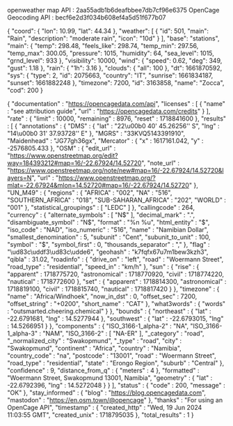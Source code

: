 openweather map API : 2aa55adb1b6deafbbee7db7cf96e6375
OpenCage Geocoding API : becf6e2d3f034b608ef4a5d51f677b07 

          
                          
{
  "coord": {
    "lon": 10.99,
    "lat": 44.34
  },
  "weather": [
    {
      "id": 501,
      "main": "Rain",
      "description": "moderate rain",
      "icon": "10d"
    }
  ],
  "base": "stations",
  "main": {
    "temp": 298.48,
    "feels_like": 298.74,
    "temp_min": 297.56,
    "temp_max": 300.05,
    "pressure": 1015,
    "humidity": 64,
    "sea_level": 1015,
    "grnd_level": 933
  },
  "visibility": 10000,
  "wind": {
    "speed": 0.62,
    "deg": 349,
    "gust": 1.18
  },
  "rain": {
    "1h": 3.16
  },
  "clouds": {
    "all": 100
  },
  "dt": 1661870592,
  "sys": {
    "type": 2,
    "id": 2075663,
    "country": "IT",
    "sunrise": 1661834187,
    "sunset": 1661882248
  },
  "timezone": 7200,
  "id": 3163858,
  "name": "Zocca",
  "cod": 200
}                        








<!-- opencage json -->
{
   "documentation" : "https://opencagedata.com/api",
   "licenses" : [
      {
         "name" : "see attribution guide",
         "url" : "https://opencagedata.com/credits"
      }
   ],
   "rate" : {
      "limit" : 10000,
      "remaining" : 8976,
      "reset" : 1718841600
   },
   "results" : [
      {
         "annotations" : {
            "DMS" : {
               "lat" : "22\u00b0 40' 45.26256'' S",
               "lng" : "14\u00b0 31' 37.93728'' E"
            },
            "MGRS" : "33KVQ5143391910",
            "Maidenhead" : "JG77gh36gx",
            "Mercator" : {
               "x" : 1617161.042,
               "y" : -2576805.433
            },
            "OSM" : {
               "edit_url" : "https://www.openstreetmap.org/edit?way=184393212#map=16/-22.67924/14.52720",
               "note_url" : "https://www.openstreetmap.org/note/new#map=16/-22.67924/14.52720&layers=N",
               "url" : "https://www.openstreetmap.org/?mlat=-22.67924&mlon=14.52720#map=16/-22.67924/14.52720"
            },
            "UN_M49" : {
               "regions" : {
                  "AFRICA" : "002",
                  "NA" : "516",
                  "SOUTHERN_AFRICA" : "018",
                  "SUB-SAHARAN_AFRICA" : "202",
                  "WORLD" : "001"
               },
               "statistical_groupings" : [
                  "LEDC"
               ]
            },
            "callingcode" : 264,
            "currency" : {
               "alternate_symbols" : [
                  "N$"
               ],
               "decimal_mark" : ".",
               "disambiguate_symbol" : "N$",
               "format" : "%n %u",
               "html_entity" : "$",
               "iso_code" : "NAD",
               "iso_numeric" : "516",
               "name" : "Namibian Dollar",
               "smallest_denomination" : 5,
               "subunit" : "Cent",
               "subunit_to_unit" : 100,
               "symbol" : "$",
               "symbol_first" : 0,
               "thousands_separator" : ","
            },
            "flag" : "\ud83c\uddf3\ud83c\udde6",
            "geohash" : "k7fqfx67u7m1bew3kzh3",
            "qibla" : 31.02,
            "roadinfo" : {
               "drive_on" : "left",
               "road" : "Woermann Street",
               "road_type" : "residential",
               "speed_in" : "km/h"
            },
            "sun" : {
               "rise" : {
                  "apparent" : 1718775720,
                  "astronomical" : 1718770920,
                  "civil" : 1718774220,
                  "nautical" : 1718772600
               },
               "set" : {
                  "apparent" : 1718814300,
                  "astronomical" : 1718819100,
                  "civil" : 1718815740,
                  "nautical" : 1718817420
               }
            },
            "timezone" : {
               "name" : "Africa/Windhoek",
               "now_in_dst" : 0,
               "offset_sec" : 7200,
               "offset_string" : "+0200",
               "short_name" : "CAT"
            },
            "what3words" : {
               "words" : "outsmarted.cheering.chemical"
            }
         },
         "bounds" : {
            "northeast" : {
               "lat" : -22.6791681,
               "lng" : 14.5277944
            },
            "southwest" : {
               "lat" : -22.6793015,
               "lng" : 14.5266951
            }
         },
         "components" : {
            "ISO_3166-1_alpha-2" : "NA",
            "ISO_3166-1_alpha-3" : "NAM",
            "ISO_3166-2" : [
               "NA-ER"
            ],
            "_category" : "road",
            "_normalized_city" : "Swakopmund",
            "_type" : "road",
            "city" : "Swakopmund",
            "continent" : "Africa",
            "country" : "Namibia",
            "country_code" : "na",
            "postcode" : "13001",
            "road" : "Woermann Street",
            "road_type" : "residential",
            "state" : "Erongo Region",
            "suburb" : "Central"
         },
         "confidence" : 9,
         "distance_from_q" : {
            "meters" : 4
         },
         "formatted" : "Woermann Street, Swakopmund 13001, Namibia",
         "geometry" : {
            "lat" : -22.6792396,
            "lng" : 14.5272048
         }
      }
   ],
   "status" : {
      "code" : 200,
      "message" : "OK"
   },
   "stay_informed" : {
      "blog" : "https://blog.opencagedata.com",
      "mastodon" : "https://en.osm.town/@opencage"
   },
   "thanks" : "For using an OpenCage API",
   "timestamp" : {
      "created_http" : "Wed, 19 Jun 2024 11:03:55 GMT",
      "created_unix" : 1718795035
   },
   "total_results" : 1
}
